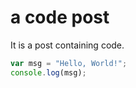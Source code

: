 # a code post
It is a post containing code.

```js
var msg = "Hello, World!";
console.log(msg);
```
